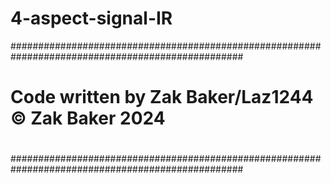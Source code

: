# 4-aspect-signal-IR

##################################################################################################
#                                                                                                #
#                 Code written by Zak Baker/Laz1244        © Zak Baker 2024                      #
#                                                                                                #
##################################################################################################
